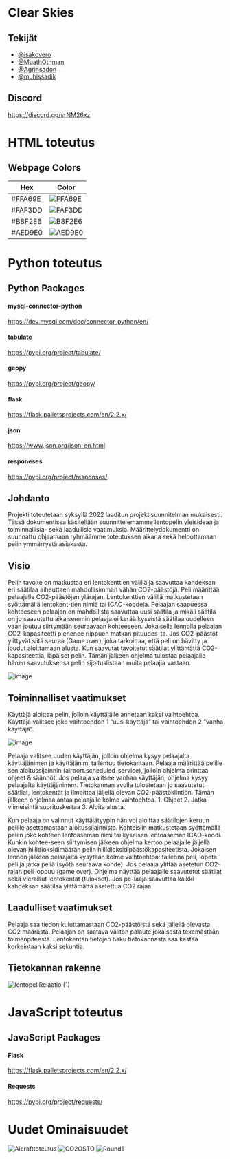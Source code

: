 # Clear Skies

## Tekijät

- [@isakovero](https://www.github.com/isakovero)
- [@MuathOthman](https://www.github.com/MuathOthman)
- [@Agrinsadon](https://www.github.com/Agrinsadon)
- [@muhissadik](https://www.github.com/muhissadik)

## Discord

https://discord.gg/srNM26xz

# HTML toteutus

## Webpage Colors

| Hex             | Color                                                                |
| ----------------- | ------------------------------------------------------------------ |
| #FFA69E | <img valign='middle' alt='FFA69E' src='https://readme-swatches.vercel.app/FFA69E'/> |
| #FAF3DD | <img valign='middle' alt='FAF3DD' src='https://readme-swatches.vercel.app/FAF3DD'/> |
| #B8F2E6 | <img valign='middle' alt='B8F2E6' src='https://readme-swatches.vercel.app/B8F2E6'/> |
| #AED9E0 | <img valign='middle' alt='AED9E0' src='https://readme-swatches.vercel.app/AED9E0'/> |






# Python toteutus

## Python Packages

#### mysql-connector-python

https://dev.mysql.com/doc/connector-python/en/

#### tabulate

https://pypi.org/project/tabulate/

#### geopy
https://pypi.org/project/geopy/

#### flask

https://flask.palletsprojects.com/en/2.2.x/

#### json

https://www.json.org/json-en.html

#### responeses

https://pypi.org/project/responses/

## Johdanto

Projekti toteutetaan syksyllä 2022 laaditun projektisuunnitelman mukaisesti. Tässä dokumentissa käsitellään suunnittelemamme lentopelin yleisideaa ja toiminnallisia- sekä laadullisia vaatimuksia. Määrittelydokumentti on suunnattu ohjaamaan ryhmäämme toteutuksen aikana sekä helpottamaan pelin ymmärrystä asiakasta.

## Visio

Pelin tavoite on matkustaa eri lentokenttien välillä ja saavuttaa kahdeksan eri säätilaa aiheuttaen mahdollisimman vähän CO2-päästöjä. Peli määrittää pelaajalle CO2-päästöjen ylärajan. Lentokenttien välillä matkustetaan syöttämällä lentokent-tien nimiä tai ICAO-koodeja. Pelaajan saapuessa kohteeseen pelaajan on mahdollista saavuttaa uusi säätila ja mikäli säätila on jo saavutettu aikaisemmin pelaaja ei kerää kyseistä säätilaa uudelleen vaan joutuu siirtymään seuraavaan kohteeseen. Jokaisella lennolla pelaajan CO2-kapasiteetti pienenee riippuen matkan pituudes-ta. Jos CO2-päästöt ylittyvät siitä seuraa (Game over), joka tarkoittaa, että peli on hävitty ja joudut aloittamaan alusta. Kun saavutat tavoitetut säätilat ylittämättä CO2-kapasiteettia, läpäiset pelin. Tämän jälkeen ohjelma tulostaa pelaajalle hänen saavutuksensa pelin sijoituslistaan muita pelaajia vastaan.

![image](https://user-images.githubusercontent.com/111856849/193012953-f8fe41c7-f0c9-4789-a8ed-ea9203a48af8.png)


## Toiminnalliset vaatimukset

Käyttäjä aloittaa pelin, jolloin käyttäjälle annetaan kaksi vaihtoehtoa. Käyttäjä valitsee joko vaihtoehdon 1 ”uusi käyttäjä” tai vaihtoehdon 2 ”vanha käyttäjä”.

![image](https://user-images.githubusercontent.com/111856849/193012999-268dd6eb-eafd-463c-8480-7a8a5883fa68.png)


Pelaaja valitsee uuden käyttäjän, jolloin ohjelma kysyy pelaajalta käyttäjänimen ja käyttäjänimi tallentuu tietokantaan. Pelaaja määrittää pelille sen aloitussijainnin (airport.scheduled_service), jolloin ohjelma printtaa ohjeet & säännöt. Jos pelaaja valitsee vanhan käyttäjän, ohjelma kysyy pelaajalta käyttäjänimen. Tietokannan avulla tulostetaan jo saavutetut säätilat, lentokentät ja ilmoittaa jäljellä olevan CO2-päästökiintiön. Tämän jälkeen ohjelmaa antaa pelaajalle kolme vaihtoehtoa. 1. Ohjeet 2. Jatka viimeisintä suorituskertaa 3. Aloita alusta. 

Kun pelaaja on valinnut käyttäjätyypin hän voi aloittaa säätilojen keruun pelille asettamastaan aloitussijainnista. Kohteisiin matkustetaan syöttämällä peliin joko kohteen lentoaseman nimi tai kyseisen lentoaseman ICAO-koodi. Kunkin kohtee-seen siirtymisen jälkeen ohjelma kertoo pelaajalle jäljellä olevan hiilidioksidimäärän pelin hiilidioksidipäästökapasiteetista. Jokaisen lennon jälkeen pelaajalta kysytään kolme vaihtoehtoa: tallenna peli, lopeta peli ja jatka peliä (syötä seuraava kohde). Jos pelaaja ylittää asetetun CO2-rajan peli loppuu (game over). Ohjelma näyttää pelaajalle saavutetut säätilat sekä vieraillut lentokentät (tulokset). Jos pe-laaja saavuttaa kaikki kahdeksan säätilaa ylittämättä asetettua CO2 rajaa.

## Laadulliset vaatimukset
Pelaaja saa tiedon kuluttamastaan CO2-päästöistä sekä jäljellä olevasta CO2 määrästä. Pelaajan on saatava välitön palaute jokaisesta tekemästään toimenpiteestä. Lentokentän tietojen haku tietokannasta saa kestää korkeintaan kaksi sekuntia.


## Tietokannan rakenne
![lentopeliRelaatio (1)](https://user-images.githubusercontent.com/111856849/193352889-548ed744-4220-45e3-b214-606fbb93b933.png)

# JavaScript toteutus

## JavaScript Packages

#### Flask

https://flask.palletsprojects.com/en/2.2.x/

#### Requests

https://pypi.org/project/requests/

# Uudet Ominaisuudet
![Aicrafttoteutus](https://user-images.githubusercontent.com/111856849/204092352-3a8ed1b7-1487-475e-b7f1-31857b429b47.png)
![CO2OSTO](https://user-images.githubusercontent.com/111856849/204092361-de95f5a2-7d63-43bd-8def-8b7563de0f06.png)
![Round1](https://user-images.githubusercontent.com/111856849/204092371-7cd7c468-020d-4e20-8812-753df4c94cb4.png)
